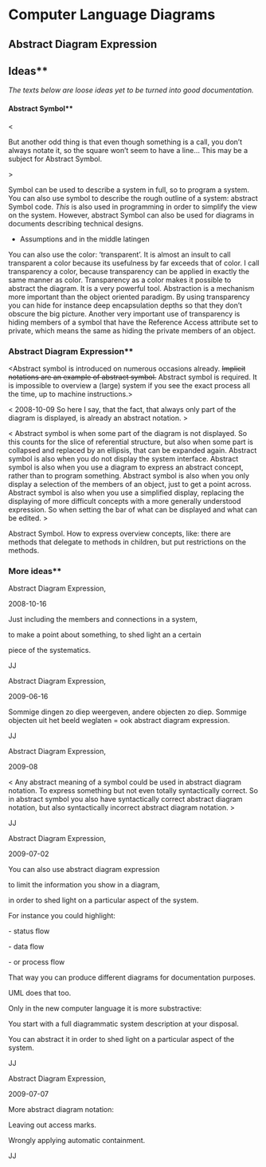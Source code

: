 ﻿Computer Language Diagrams
==========================

Abstract Diagram Expression
---------------------------

## Ideas**

*The texts below are loose ideas yet to be turned into good documentation.*

#### Abstract Symbol**

<

But another odd thing is that even though something is a call, you don’t always notate it, so the square won’t seem to have a line… This may be a subject for Abstract Symbol.

\>

Symbol can be used to describe a system in full, so to program a system. You can also use symbol to describe the rough outline of a system: abstract Symbol code. *This* is also used in programming in order to simplify the view on the system. However, abstract Symbol can also be used for diagrams in documents describing technical designs.

- Assumptions and in the middle latingen








You can also use the color: ‘transparent’. It is almost an insult to call <completely> transparent a color because its usefulness by far exceeds that of color. I call transparency a color, because transparency can be applied in exactly the same manner as color. Transparency as a color makes it possible to abstract the diagram. It is a very powerful tool. Abstraction is a mechanism more important than the object oriented paradigm. By using transparency you can hide for instance deep encapsulation depths so that they don’t obscure the big picture. Another very important use of transparency is hiding members of a symbol that have the Reference Access attribute set to private, which means the same as hiding the private members of an object.


### Abstract Diagram Expression**

<Abstract symbol is introduced on numerous occasions already. ~~Implicit notations are an example of abstract symbol.~~ Abstract symbol is required. It is impossible to overview a (large) system if you see the exact process all the time, up to machine instructions.>

< 2008-10-09  So here I say, that the fact, that always only part of the diagram is displayed, is already an abstract notation. >

< Abstract symbol is when some part of the diagram is not displayed. So this counts for the slice of referential structure, but also when some part is collapsed and replaced by an ellipsis, that can be expanded again. Abstract symbol is also when you do not display the system interface. Abstract symbol is also when you use a diagram to express an abstract concept, rather than to program something. Abstract symbol is also when you only display a selection of the members of an object, just to get a point across. Abstract symbol is also when you use a simplified display, replacing the displaying of more difficult concepts with a more generally understood expression. So when setting the bar of what can be displayed and what can be edited. >



Abstract Symbol. How to express overview concepts, like: there are methods that delegate to methods in children, but put restrictions on the methods.

### More ideas**

Abstract Diagram Expression,

2008-10-16



Just including the members and connections in a system,

to make a point about something, to shed light an a certain

piece of the systematics.



JJ


Abstract Diagram Expression,

2009-06-16

Sommige dingen zo diep weergeven, andere objecten zo diep. Sommige objecten uit het beeld weglaten = ook abstract diagram expression.

JJ


Abstract Diagram Expression,

2009-08

< Any abstract meaning of a symbol could be used in abstract diagram notation. To express something but not even totally syntactically correct. So in abstract symbol you also have syntactically correct abstract diagram notation, but also syntactically incorrect abstract diagram notation. >

JJ


Abstract Diagram Expression,

2009-07-02



You can also use abstract diagram expression

to limit the information you show in a diagram,

in order to shed light on a particular aspect of the system.



For instance you could highlight:

\- status flow

\- data flow 

\- or process flow

That way you can produce different diagrams for documentation purposes.

UML does that too.

Only in the new computer language it is more substractive:

You start with a full diagrammatic system description at your disposal.

You can abstract it in order to shed light on a particular aspect of the system.



JJ


Abstract Diagram Expression,

2009-07-07

More abstract diagram notation:

Leaving out access marks.

Wrongly applying automatic containment.

JJ

